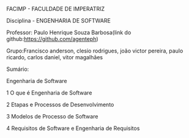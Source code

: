 FACIMP - FACULDADE DE IMPERATRIZ

Disciplina - ENGENHARIA DE SOFTWARE

Professor: Paulo Henrique Souza Barbosa(link do github:https://github.com/agenteph)

Grupo:Francisco anderson, clesio rodrigues, joão victor pereira, paulo ricardo, carlos daniel, vitor magalhães


Sumário: 

Engenharia de Software 

1 O que é Engenharia de Software

2 Etapas e Processos de Desenvolvimento

3 Modelos de Processo de Software

4 Requisitos de Software e Engenharia de Requisitos
